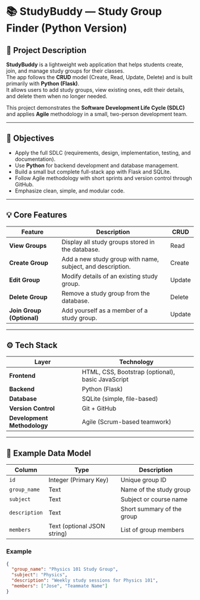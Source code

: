 # 📚 StudyBuddy — Study Group Finder (Python Version)

## 🧩 Project Description
**StudyBuddy** is a lightweight web application that helps students create, join, and manage study groups for their classes.  
The app follows the **CRUD** model (Create, Read, Update, Delete) and is built primarily with **Python (Flask)**.  
It allows users to add study groups, view existing ones, edit their details, and delete them when no longer needed.  

This project demonstrates the **Software Development Life Cycle (SDLC)** and applies **Agile** methodology in a small, two-person development team.

---

## 🎯 Objectives
- Apply the full SDLC (requirements, design, implementation, testing, and documentation).  
- Use **Python** for backend development and database management.  
- Build a small but complete full-stack app with Flask and SQLite.  
- Follow Agile methodology with short sprints and version control through GitHub.  
- Emphasize clean, simple, and modular code.

---

## 💡 Core Features
| Feature | Description | CRUD |
|----------|--------------|------|
| **View Groups** | Display all study groups stored in the database. | Read |
| **Create Group** | Add a new study group with name, subject, and description. | Create |
| **Edit Group** | Modify details of an existing study group. | Update |
| **Delete Group** | Remove a study group from the database. | Delete |
| **Join Group (Optional)** | Add yourself as a member of a study group. | Update |

---

## ⚙️ Tech Stack
| Layer | Technology |
|-------|-------------|
| **Frontend** | HTML, CSS, Bootstrap (optional), basic JavaScript |
| **Backend** | Python (Flask) |
| **Database** | SQLite (simple, file-based) |
| **Version Control** | Git + GitHub |
| **Development Methodology** | Agile (Scrum-based teamwork) |

---

## 🧠 Example Data Model
| Column | Type | Description |
|---------|------|-------------|
| `id` | Integer (Primary Key) | Unique group ID |
| `group_name` | Text | Name of the study group |
| `subject` | Text | Subject or course name |
| `description` | Text | Short summary of the group |
| `members` | Text (optional JSON string) | List of group members |

### Example
```json
{
  "group_name": "Physics 101 Study Group",
  "subject": "Physics",
  "description": "Weekly study sessions for Physics 101",
  "members": ["Jose", "Teammate Name"]
}
